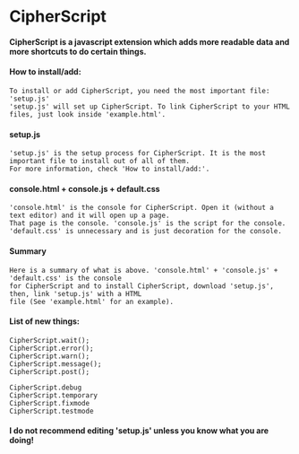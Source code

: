 # CipherScript

#### CipherScript is a javascript extension which adds more readable data and more shortcuts to do certain things.

#### How to install/add:
```
To install or add CipherScript, you need the most important file: 'setup.js'
'setup.js' will set up CipherScript. To link CipherScript to your HTML files, just look inside 'example.html'.
```
#### setup.js
```
'setup.js' is the setup process for CipherScript. It is the most important file to install out of all of them.
For more information, check 'How to install/add:'.
```
#### console.html + console.js + default.css
```
'console.html' is the console for CipherScript. Open it (without a text editor) and it will open up a page.
That page is the console. 'console.js' is the script for the console. 
'default.css' is unnecessary and is just decoration for the console.
```
#### Summary
```
Here is a summary of what is above. 'console.html' + 'console.js' + 'default.css' is the console
for CipherScript and to install CipherScript, download 'setup.js', then, link 'setup.js' with a HTML
file (See 'example.html' for an example).
```
#### List of new things:
```
CipherScript.wait();
CipherScript.error();
CipherScript.warn();
CipherScript.message();
CipherScript.post();

CipherScript.debug
CipherScript.temporary
CipherScript.fixmode
CipherScript.testmode
```
#### I do not recommend editing 'setup.js' unless you know what you are doing!
